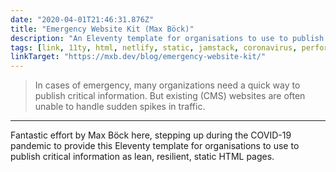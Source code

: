 ```yaml
---
date: "2020-04-01T21:46:31.876Z"
title: "Emergency Website Kit (Max Böck)"
description: "An Eleventy template for organisations to use to publish critical information as resilient, quick-loading static HTML"
tags: [link, 11ty, html, netlify, static, jamstack, coronavirus, performance, cms]
linkTarget: "https://mxb.dev/blog/emergency-website-kit/"
---
```

> In cases of emergency, many organizations need a quick way to publish critical information. But existing (CMS) websites are often unable to handle sudden spikes in traffic.
---

Fantastic effort by Max Böck here, stepping up during the COVID-19 pandemic to provide this Eleventy template for organisations to use to publish critical information as lean, resilient, static HTML pages.

